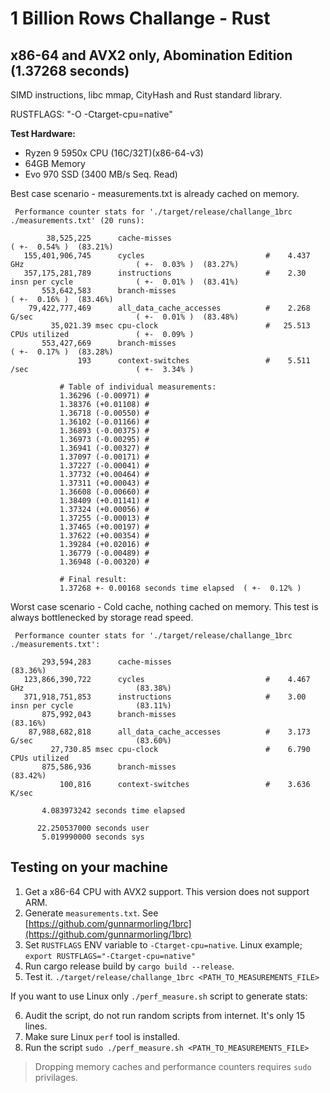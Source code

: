 # 1 Billion Rows Challange - Rust

## x86-64 and AVX2 only, Abomination Edition (1.37268 seconds)

SIMD instructions, libc mmap, CityHash and Rust standard library.

RUSTFLAGS: "-O -Ctarget-cpu=native"

**Test Hardware:**
- Ryzen 9 5950x CPU (16C/32T)(x86-64-v3)
- 64GB Memory
- Evo 970 SSD (3400 MB/s Seq. Read)

Best case scenario - measurements.txt is already cached on memory.
```
 Performance counter stats for './target/release/challange_1brc ./measurements.txt' (20 runs):

        38,525,225      cache-misses                                                            ( +-  0.54% )  (83.21%)
   155,401,906,745      cycles                           #    4.437 GHz                         ( +-  0.03% )  (83.27%)
   357,175,281,789      instructions                     #    2.30  insn per cycle              ( +-  0.01% )  (83.41%)
       553,642,583      branch-misses                                                           ( +-  0.16% )  (83.46%)
    79,422,777,469      all_data_cache_accesses          #    2.268 G/sec                       ( +-  0.01% )  (83.48%)
         35,021.39 msec cpu-clock                        #   25.513 CPUs utilized               ( +-  0.09% )
       553,427,669      branch-misses                                                           ( +-  0.17% )  (83.28%)
               193      context-switches                 #    5.511 /sec                        ( +-  3.34% )

           # Table of individual measurements:
           1.36296 (-0.00971) #
           1.38376 (+0.01108) #
           1.36718 (-0.00550) #
           1.36102 (-0.01166) #
           1.36893 (-0.00375) #
           1.36973 (-0.00295) #
           1.36941 (-0.00327) #
           1.37097 (-0.00171) #
           1.37227 (-0.00041) #
           1.37732 (+0.00464) #
           1.37311 (+0.00043) #
           1.36608 (-0.00660) #
           1.38409 (+0.01141) #
           1.37324 (+0.00056) #
           1.37255 (-0.00013) #
           1.37465 (+0.00197) #
           1.37622 (+0.00354) #
           1.39284 (+0.02016) #
           1.36779 (-0.00489) #
           1.36948 (-0.00320) #

           # Final result:
           1.37268 +- 0.00168 seconds time elapsed  ( +-  0.12% )
```

Worst case scenario - Cold cache, nothing cached on memory. This test is always bottlenecked by storage read speed.
```
 Performance counter stats for './target/release/challange_1brc ./measurements.txt':

       293,594,283      cache-misses                                                            (83.36%)
   123,866,390,722      cycles                           #    4.467 GHz                         (83.38%)
   371,918,751,853      instructions                     #    3.00  insn per cycle              (83.11%)
       875,992,043      branch-misses                                                           (83.16%)
    87,988,682,818      all_data_cache_accesses          #    3.173 G/sec                       (83.60%)
         27,730.85 msec cpu-clock                        #    6.790 CPUs utilized
       875,586,936      branch-misses                                                           (83.42%)
           100,816      context-switches                 #    3.636 K/sec

       4.083973242 seconds time elapsed

      22.250537000 seconds user
       5.019990000 seconds sys
```

## Testing on your machine

1. Get a x86-64 CPU with AVX2 support. This version does not support ARM.
2. Generate `measurements.txt`. See [https://github.com/gunnarmorling/1brc](https://github.com/gunnarmorling/1brc)
3. Set `RUSTFLAGS` ENV variable to `-Ctarget-cpu=native`. Linux example; `export RUSTFLAGS="-Ctarget-cpu=native"`
4. Run cargo release build by `cargo build --release`.
5. Test it. `./target/release/challange_1brc <PATH_TO_MEASUREMENTS_FILE>`

If you want to use Linux only `./perf_measure.sh` script to generate stats:

6. Audit the script, do not run random scripts from internet. It's only 15 lines.
7. Make sure Linux `perf` tool is installed.
8. Run the script `sudo ./perf_measure.sh <PATH_TO_MEASUREMENTS_FILE>` 

> Dropping memory caches and performance counters requires `sudo` privilages.

